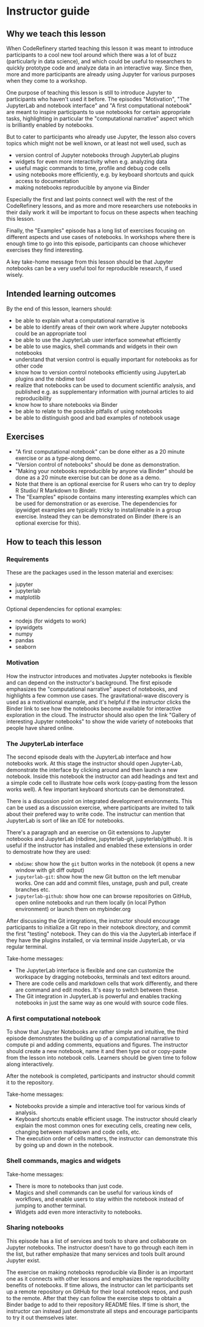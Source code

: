 # Instructor guide

## Why we teach this lesson

When CodeRefinery started teaching this lesson it was meant to introduce participants
to a cool new tool around which there was a lot of buzz (particularly in data science),
and which could be useful to researchers to quickly prototype code and analyze data in an interactive way.
Since then, more and more participants are already using Jupyter for various purposes
when they come to a workshop.

One purpose of teaching this lesson is still to introduce Jupyter to participants who haven't
used it before. The episodes "Motivation", "The JupyterLab and notebook interface" and
"A first computational notebook" are meant to inspire participants to use notebooks for
certain appropriate tasks, highlighting in particular the "computational narrative" aspect
which is brilliantly enabled by notebooks.

But to cater to participants who already use Jupyter, the lesson also covers
topics which might not be well known, or at least not well used, such as
- version control of Jupyter notebooks through JupyterLab plugins
- widgets for even more interactivity when e.g. analyzing data
- useful magic commands to time, profile and debug code cells
- using notebooks more efficiently, e.g. by keyboard shortcuts and quick access to documentation
- making notebooks reproducible by anyone via Binder

Especially the first and last points connect well with the rest of the CodeRefinery lessons,
and as more and more researchers use notebooks in their daily work it will be important
to focus on these aspects when teaching this lesson.

Finally, the "Examples" episode has a long list of exercises focusing on
different aspects and use cases of notebooks. In workshops where there is enough time
to go into this episode, participants can choose whichever exercises they find interesting.

A key take-home message from this lesson should be that Jupyter notebooks
can be a very useful tool for reproducible research, if used wisely.


## Intended learning outcomes

By the end of this lesson, learners should:
- be able to explain what a computational narrative is
- be able to identify areas of their own work where Jupyter notebooks could be an appropriate tool
- be able to use the JupyterLab user interface somewhat efficiently
- be able to use magics, shell commands and widgets in their own notebooks
- understand that version control is equally important for notebooks as for other code
- know how to version control notebooks efficiently using JupyterLab plugins and the nbdime tool
- realize that notebooks can be used to document scientific analysis, and published
  e.g. as supplementary information with journal articles to aid reproducibility
- know how to share notebooks via Binder
- be able to relate to the possible pitfalls of using notebooks
- be able to distinguish good and bad examples of notebook usage


## Exercises

- "A first computational notebook" can be done either as a 20 minute exercise
  or as a type-along demo.
- "Version control of notebooks" should be done as demonstration.
- "Making your notebooks reproducible by anyone via Binder" should be done as a
  20 minute exercise but can be done as a demo.
- Note that there is an optional exercise for R users who can try to deploy R
  Studio/ R Markdown to Binder.
- The "Examples" episode contains many interesting examples which can be used
  for demonstration or as exercise. The dependencies for ipywidget examples are
  typically tricky to install/enable in a group exercise. Instead they can be
  demonstrated on Binder (there is an optional exercise for this).


## How to teach this lesson

### Requirements

These are the packages used in the lesson material and exercises:
- jupyter
- jupyterlab
- matplotlib

Optional dependencies for optional examples:
- nodejs (for widgets to work)
- ipywidgets
- numpy
- pandas
- seaborn


### Motivation

How the instructor introduces and motivates Jupyter notebooks is flexible and
can depend on the instructor's background. The first episode emphasizes the
"computational narrative" aspect of notebooks, and highlights a few
common use cases. The gravitational-wave discovery is used as a motivational
example, and it's helpful if the instructor clicks the Binder link to see how
the notebooks become available for interactive exploration in the cloud.
The instructor should also open the link "Gallery of interesting Jupyter notebooks"
to show the wide variety of notebooks that people have shared online.


### The JupyterLab interface

The second episode deals with the JupyterLab interface and how notebooks work. At
this stage the instructor should open Jupyter-Lab, demonstrate the
interface by clicking around and then launch a new notebook. Inside this notebook
the instructor can add headings and text and a simple code cell to illustrate
how cells work (copy-pasting from the lesson works well). A few important keyboard
shortcuts can be demonstrated.

There is a discussion point on integrated development environments. This can
be used as a discussion exercise, where participants are invited to talk about
their prefered way to write code. The instructur can mention that JupyterLab is
sort of like an IDE for notebooks.

There's a paragraph and an exercise on Git extensions to Jupyter notebooks and JupyterLab
(nbdime, jupyterlab-git, jupyterlab/github). It is useful if the instructor has installed and
enabled these extensions in order to demostrate how they are used:
- `nbdime`: show how the `git` button works in the notebook (it opens a new window with git diff output)
- `jupyterlab-git`: show how the new Git button on the left menubar works. One can add and commit files,
  unstage, push and pull, create branches etc.
- `jupyterlab-github`: show how one can browse repositories on GitHub, open online notebooks and run them
  locally (in local Python environment) or launch them on mybinder.org

After discussing the Git integrations, the instructor should encourage participants to
initialize a Git repo in their notebook directory, and commit the first "testing" notebook.
They can do this via the JupyterLab interface if they have the plugins installed, or via
terminal inside JupyterLab, or via regular terminal.

Take-home messages:
- The JupyterLab interface is flexible and one can customize the workspace by dragging
  notebooks, terminals and text editors around.
- There are code cells and markdown cells that work differently, and there are
  command and edit modes. It's easy to switch between these.
- The Git integration in JupyterLab is powerful and enables tracking notebooks in just
  the same way as one would with source code files.


### A first computational notebook

To show that Jupyter Notebooks are rather simple and intuitive, the third episode
demonstrates the building up of a computational narrative
to compute pi and adding comments, equations and figures.
The instructor should create a new notebook, name it and then type out or copy-paste from the lesson
into notebook cells. Learners should be given time to follow along interactively.

After the notebook is completed, participants and instructor should commit it to the
repository.

Take-home messages:
- Notebooks provide a simple and interactive tool for various kinds of analysis.
- Keyboard shortcuts enable efficient usage. The instructor should clearly
  explain the most common ones for executing cells, creating new cells, changing
  between markdown and code cells, etc.
- The execution order of cells matters, the instructor can demonstrate this by
  going up and down in the notebook.


### Shell commands, magics and widgets

Take-home messages:
- There is more to notebooks than just code.
- Magics and shell commands can be useful for various kinds of workflows, and enable
  users to stay within the notebook instead of jumping to another terminal.
- Widgets add even more interactivity to notebooks.


### Sharing notebooks

This episode has a list of services and tools to share and collaborate on Jupyter
notebooks. The instructor doesn't have to go through each item in the list, but
rather emphasize that many services and tools built around Jupyter exist.

The exercise on making notebooks reproducible via Binder is an important one as
it connects with other lessons and emphasizes the reproducibility benefits of notebooks.
If time allows, the instructor can let participants set up a remote repository on GitHub
for their local notebook repos, and push to the remote. After that they can follow the
exercise steps to obtain a Binder badge to add to their repository README files.
If time is short, the instructor can instead just demonstrate all steps and encourage
participants to try it out themselves later.
